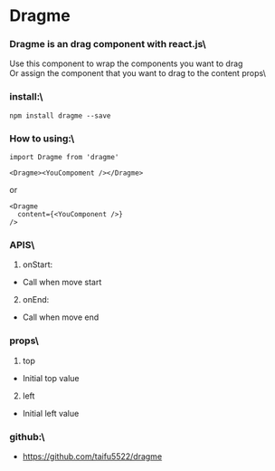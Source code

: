 # Dragme

### Dragme is an drag component with react.js\

Use this component to wrap the components you want to drag\
Or assign the component that you want to drag to the content props\

### install:\
    npm install dragme --save

### How to using:\
    import Dragme from 'dragme'

    <Dragme><YouCompoment /></Dragme>

or

    <Dragme
      content={<YouComponent />}
    />

### APIS\
1. onStart:
* Call when move start

2. onEnd:
* Call when move end

### props\
1. top 
* Initial top value

2. left
* Initial left value

### github:\

* https://github.com/taifu5522/dragme

